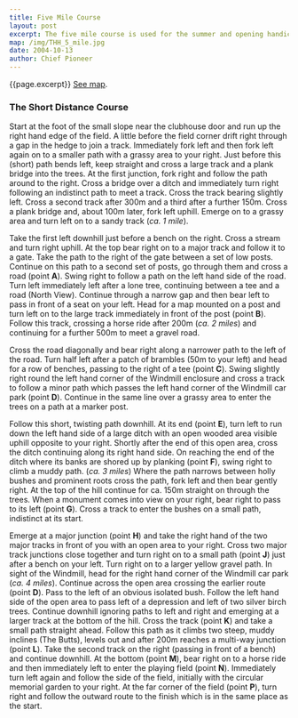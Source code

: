 ```yaml
---
title: Five Mile Course
layout: post
excerpt: The five mile course is used for the summer and opening handicaps and other inter-club races.
map: /img/THH_5_mile.jpg
date: 2004-10-13
author: Chief Pioneer
---
```


{{page.excerpt}} <a href="{{page.map}}">See map</a>.

### The Short Distance Course

Start at the foot of the small slope near the clubhouse door and run up the
right hand edge of the field. A little before the field corner drift right through a
gap in the hedge to join a track. Immediately fork left and then fork left again
on to a smaller path with a grassy area to your right. Just before this (short)
path bends left, keep straight and cross a large track and a plank bridge into
the trees. At the first junction, fork right and follow the path around to the
right. Cross a bridge over a ditch and immediately turn right following an
indistinct path to meet a track. Cross the track bearing slightly left.
Cross a second track after 300m and a third after a further 150m. Cross a
plank bridge and, about 100m later, fork left uphill. Emerge on to a grassy
area and turn left on to a sandy track (*ca. 1 mile*).

Take the first left downhill just before a bench on the right. Cross a stream
and turn right uphill. At the top bear right on to a major track and follow it to a
gate. Take the path to the right of the gate between a set of low posts.
Continue on this path to a second set of posts, go through them and cross a
road (point **A**). Swing right to follow a path on the left hand side of the road.
Turn left immediately left after a lone tree, continuing between a tee and a
road (North View). Continue through a narrow gap and then bear left to pass
in front of a seat on your left. Head for a map mounted on a post and turn left
on to the large track immediately in front of the post (point **B**). Follow this
track, crossing a horse ride after 200m (*ca. 2 miles*) and continuing for a
further 500m to meet a gravel road.

Cross the road diagonally and bear right along a narrower path to the left of
the road. Turn half left after a patch of brambles (50m to your left) and head
for a row of benches, passing to the right of a tee (point **C**). Swing slightly
right round the left hand corner of the Windmill enclosure and cross a track to
follow a minor path which passes the left hand corner of the Windmill car park
(point **D**). Continue in the same line over a grassy area to enter the trees on a
path at a marker post.

Follow this short, twisting path downhill. At its end (point **E**), turn left to run
down the left hand side of a large ditch with an open wooded area visible
uphill opposite to your right. Shortly after the end of this open area, cross the
ditch continuing along its right hand side. On reaching the end of the ditch
where its banks are shored up by planking (point **F**), swing right to climb a
muddy path. (*ca. 3 miles*) Where the path narrows between holly bushes and
prominent roots cross the path, fork left and then bear gently right. At the top
of the hill continue for ca. 150m straight on through the trees.
When a monument comes into view on your right, bear right to pass to its left
(point **G**). Cross a track to enter the bushes on a small path, indistinct at its
start. 

Emerge at a major junction (point **H**) and take the right hand of the two major
tracks in front of you with an open area to your right. Cross two major track
junctions close together and turn right on to a small path (point **J**) just after a
bench on your left. Turn right on to a larger yellow gravel path. In sight of the
Windmill, head for the right hand corner of the Windmill car park (*ca. 4 miles*).
Continue across the open area crossing the earlier route (point **D**). Pass to
the left of an obvious isolated bush. Follow the left hand side of the open area
to pass left of a depression and left of two silver birch trees. Continue downhill
ignoring paths to left and right and emerging at a larger track at the bottom of
the hill. Cross the track (point **K**) and take a small path straight ahead.
Follow this path as it climbs two steep, muddy inclines (The Butts), levels out
and after 200m reaches a multi-way junction (point **L**). Take the second track
on the right (passing in front of a bench) and continue downhill. At the bottom
(point **M**), bear right on to a horse ride and then immediately left to enter the
playing field (point **N**). Immediately turn left again and follow the side of the
field, initially with the circular memorial garden to your right. At the far corner
of the field (point **P**), turn right and follow the outward route to the finish which
is in the same place as the start. 

